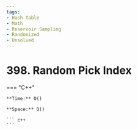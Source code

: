 ```yaml
---
tags:
- Hash Table
- Math
- Reservoir Sampling
- Randomized
- Unsolved
---
```



# 398. Random Pick Index

=== "C++"

    **Time:** O()

    **Space:** O()

    ``` c++
    ```